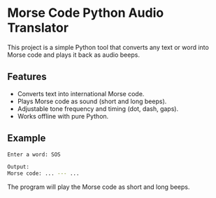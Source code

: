# Morse Code Python Audio Translator
This project is a simple Python tool that converts any text or word into Morse code and plays it back as audio beeps.

## Features
* Converts text into international Morse code.
* Plays Morse code as sound (short and long beeps).
* Adjustable tone frequency and timing (dot, dash, gaps).
* Works offline with pure Python.

## Example
```bash
Enter a word: SOS

Output:
Morse code: ... --- ...
```

The program will play the Morse code as short and long beeps.
